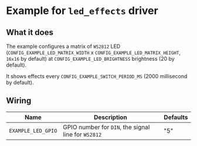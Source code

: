 # Example for `led_effects` driver

## What it does

The example configures a matrix of `WS2812` LED
(`CONFIG_EXAMPLE_LED_MATRIX_WIDTH` x `CONFIG_EXAMPLE_LED_MATRIX_HEIGHT`,
`16x16` by default) at `CONFIG_EXAMPLE_LED_BRIGHTNESS` brightness (20 by
default).

It shows effects every `CONFIG_EXAMPLE_SWITCH_PERIOD_MS` (2000 millisecond by
default).

## Wiring

| Name | Description | Defaults |
|------|-------------|----------|
| `EXAMPLE_LED_GPIO` | GPIO number for `DIN`, the signal line for `WS2812` | "5" |
